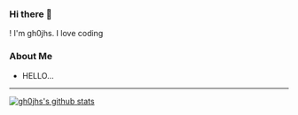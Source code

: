 ### Hi there 👋

<!--
**gh0jhs/gh0jhs** is a ✨ _special_ ✨ repository because its `README.md` (this file) appears on your GitHub profile.

Here are some ideas to get you started:

- 🔭 I’m currently working on ...
- 🌱 I’m currently learning ...
- 👯 I’m looking to collaborate on ...
- 🤔 I’m looking for help with ...
- 💬 Ask me about ...
- 📫 How to reach me: ...
- 😄 Pronouns: ...
- ⚡ Fun fact: ...
-->
!
 I'm gh0jhs.
I love coding 

### About Me
- HELLO...
---
[![gh0jhs's github stats](https://github-readme-stats.vercel.app/api?username=gh0jhs)](https://github.com/anuraghazra/github-readme-stats)
